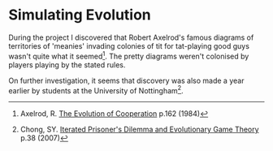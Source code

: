 # Simulating Evolution

During the project I discovered that Robert Axelrod's famous diagrams of territories of 'meanies' invading colonies of tit for tat-playing good guys wasn't quite what it seemed[^1]. The pretty diagrams weren't colonised by players playing by the stated rules.

On further investigation, it seems that discovery was also made a year earlier by students at the University of Nottingham[^2].

[^1]: Axelrod, R. [The Evolution of Cooperation](https://monoskop.org/images/b/b8/Axelrod_Robert_The_Evolution_of_Cooperation.pdf) p.162 (1984)
[^2]: Chong, SY. [Iterated Prisoner's Dilemma and Evolutionary Game Theory](https://www.researchgate.net/publication/261872983_Iterated_Prisoner's_Dilemma_and_Evolutionary_Game_Theory) p.38 (2007)
